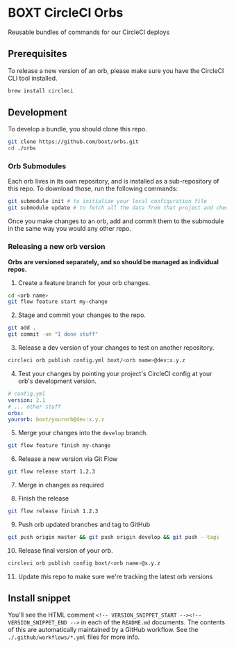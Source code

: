 # BOXT CircleCI Orbs

Reusable bundles of commands for our CircleCI deploys

## Prerequisites

To release a new version of an orb, please make sure you have the CircleCI CLI tool installed.

```sh
brew install circleci
```

## Development

To develop a bundle, you should clone this repo.

```sh
git clone https://github.com/boxt/orbs.git
cd ./orbs
```

### Orb Submodules

Each orb lives in its own repository, and is installed as a sub-repository of this repo. To download those, run the following commands:

```sh
git submodule init # to initialize your local configuration file
git submodule update # to fetch all the data from that project and check out the appropriate commit
```

Once you make changes to an orb, add and commit them to the submodule in the same way you would any other repo.

### Releasing a new orb version

**Orbs are versioned separately, and so should be managed as individual repos.**

1) Create a feature branch for your orb changes.

```sh
cd <orb name>
git flow feature start my-change
```

2) Stage and commit your changes to the repo.

```sh
git add .
git commit -am "I done stuff"
```

3) Release a dev version of your changes to test on another repository.

```sh
circleci orb publish config.yml boxt/<orb name>@dev:x.y.z
```

4) Test your changes by pointing your project's CircleCI config at your orb's development version.

``` yml
# config.yml
version: 2.1
# ... other stuff
orbs:
yourorb: boxt/yourorb@dev:x.y.z
```

5) Merge your changes into the `develop` branch.

```sh
git flow feature finish my-change
```

6) Release a new version via Git Flow

```sh
git flow release start 1.2.3
```

7) Merge in changes as required

8) Finish the release

```sh
git flow release finish 1.2.3
```

9) Push orb updated branches and tag to GitHub

```sh
git push origin master && git push origin develop && git push --tags
```

10) Release final version of your orb.

```sh
circleci orb publish config boxt/<orb name>@x.y.z
```

11) Update _this_ repo to make sure we're tracking the latest orb versions

## Install snippet

You'll see the HTML comment  `<!-- VERSION_SNIPPET_START --><!-- VERSION_SNIPPET_END -->` in each of the `README.md` documents. The contents of this are automatically maintained by a GitHub workflow. See the `./.github/workflows/*.yml` files for more info.

